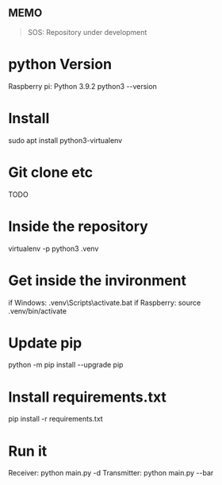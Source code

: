 ## MEMO

> SOS: Repository under development

# python Version
Raspberry pi: Python 3.9.2
python3 --version

# Install
sudo apt install python3-virtualenv

# Git clone etc
TODO

# Inside the repository
virtualenv -p python3 .venv

# Get inside the invironment
if Windows:   .venv\Scripts\activate.bat
if Raspberry:  source .venv/bin/activate

# Update pip
python -m pip install --upgrade pip

# Install requirements.txt
pip install -r requirements.txt

# Run it
Receiver: python main.py -d
Transmitter: python main.py --bar <path to an image>
